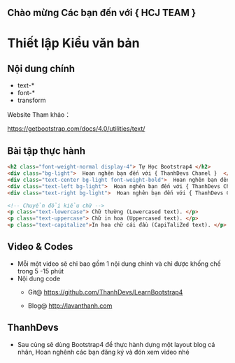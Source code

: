 ## Chào mừng Các bạn đến với { HCJ TEAM }

Thiết lập Kiểu văn bản
======================

## Nội dung chính

* text-*
* font-*
* transform

Website Tham khảo：

https://getbootstrap.com/docs/4.0/utilities/text/

## Bài tập thực hành

~~~html
<h2 class="font-weight-normal display-4"> Tự Học Bootstrap4 </h2>
<div class="bg-light">  Hoan nghên bạn đến với { ThanhDevs Chanel }  </div>
<div class="text-center bg-light font-weight-bold">  Hoan nghên bạn đến với { ThanhDevs Chanel }  </div>
<div class="text-left bg-light">  Hoan nghên bạn đến với { ThanhDevs Chanel } </div>
<div class="text-right bg-light">  Hoan nghên bạn đến với { ThanhDevs Chanel }  </div>

<!-- Chuyển đổi kiểu chữ -->
<p class="text-lowercase"> Chữ thường (Lowercased text). </p>
<p class="text-uppercase"> Chữ in hoa (Uppercased text). </p>
<p class="text-capitalize">In hoa chữ cái đầu (CapiTaliZed text). </p>
~~~

## Video & Codes

* Mỗi một video sẽ chỉ bao gồm 1 nội dung chính và chỉ được khống chế trong 5 -15 phút 
* Nội dung code 
  - Git@
    https://github.com/ThanhDevs/LearnBootstrap4

  - Blog@
    http://lavanthanh.com

## ThanhDevs

* Sau cùng sẽ dùng Bootstrap4 để thực hành dựng một layout blog cá nhân, Hoan nghênh các bạn đăng ký và đón xem video nhé